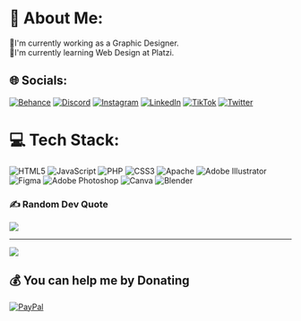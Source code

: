 # 💫 About Me:
🍧I'm currently working as a Graphic Designer.<br>💚I'm currently learning Web Design at Platzi.


## 🌐 Socials:
[![Behance](https://img.shields.io/badge/Behance-1769ff?logo=behance&logoColor=white)](https://behance.net/https://www.behance.net/lorenacarreno) [![Discord](https://img.shields.io/badge/Discord-%237289DA.svg?logo=discord&logoColor=white)](htttps://discord.gg/https://discord.gg/g3GKrEfpdX) [![Instagram](https://img.shields.io/badge/Instagram-%23E4405F.svg?logo=Instagram&logoColor=white)](https://instagram.com/lorecarreno33) [![LinkedIn](https://img.shields.io/badge/LinkedIn-%230077B5.svg?logo=linkedin&logoColor=white)](https://linkedin.com/in/https://www.linkedin.com/in/lorena-cg/) [![TikTok](https://img.shields.io/badge/TikTok-%23000000.svg?logo=TikTok&logoColor=white)](https://tiktok.com/@@techgirl33) [![Twitter](https://img.shields.io/badge/Twitter-%231DA1F2.svg?logo=Twitter&logoColor=white)](https://twitter.com/LoreCarreno33) 

# 💻 Tech Stack:
![HTML5](https://img.shields.io/badge/html5-%23E34F26.svg?style=for-the-badge&logo=html5&logoColor=white) ![JavaScript](https://img.shields.io/badge/javascript-%23323330.svg?style=for-the-badge&logo=javascript&logoColor=%23F7DF1E) ![PHP](https://img.shields.io/badge/php-%23777BB4.svg?style=for-the-badge&logo=php&logoColor=white) ![CSS3](https://img.shields.io/badge/css3-%231572B6.svg?style=for-the-badge&logo=css3&logoColor=white) ![Apache](https://img.shields.io/badge/apache-%23D42029.svg?style=for-the-badge&logo=apache&logoColor=white) ![Adobe Illustrator](https://img.shields.io/badge/adobeillustrator-%23FF9A00.svg?style=for-the-badge&logo=adobeillustrator&logoColor=white) 	![Figma](https://img.shields.io/badge/figma-%23F24E1E.svg?style=for-the-badge&logo=figma&logoColor=white) ![Adobe Photoshop](https://img.shields.io/badge/adobephotoshop-%2331A8FF.svg?style=for-the-badge&logo=adobephotoshop&logoColor=white) ![Canva](https://img.shields.io/badge/Canva-%2300C4CC.svg?style=for-the-badge&logo=Canva&logoColor=white) ![Blender](https://img.shields.io/badge/blender-%23F5792A.svg?style=for-the-badge&logo=blender&logoColor=white)

### ✍️ Random Dev Quote
![](https://quotes-github-readme.vercel.app/api?type=vetical&theme=dark)

---
[![](https://visitcount.itsvg.in/api?id=LoreCG&icon=9&color=0)](https://visitcount.itsvg.in)

  ## 💰 You can help me by Donating
  [![PayPal](https://img.shields.io/badge/PayPal-00457C?style=for-the-badge&logo=paypal&logoColor=white)](https://paypal.me/@nuskadesign) 
  
  

<!-- Proudly created with GPRM ( https://gprm.itsvg.in ) -->
